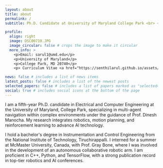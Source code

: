 ```yaml
---
layout: about
title: about
permalink: /
subtitle: Ph.D. Candidate at University of Maryland College Park <br> <b>Robotics | Motion Planning | Planning under Uncertainty | Reinforcement Learning </b> <br><br>

profile: 
  align: right 
  image: DSC00719.JPG
  image_circular: false # crops the image to make it circular
  more_info: >
    <p>Email: sarul1@umd.edu</p>
    <p>University of Maryland</p>
    <p>College Park, MD 20740</p>
    <p> Curriculum Vitae <a href="https://senthilarul.github.io/assets/pdf/Arul_Resume_Gen.pdf">(link)</a> </p>

news: false # includes a list of news items
latest_posts: false # includes a list of the newest posts
selected_papers: false # includes a list of papers marked as "selected={true}"
social: true # includes social icons at the bottom of the page
---
```

I am a fifth-year Ph.D. candidate in Electrical and Computer Engineering at the University of Maryland, College Park, specializing in multi-agent navigation within complex environments under the guidance of Prof. Dinesh Manocha. My research integrates robotics, motion planning, and reinforcement learning to advance AI technology.

I hold a bachelor's degree in Instrumentation and Control Engineering from the National Institute of Technology, Tiruchirappalli. I interned for a summer at McMaster University, Canada, with Prof. Gray Bone, where I was involved in the development of an autonomous collaborative robotic arm. I am proficient in C++, Python, and TensorFlow, with a strong publication record in top-tier robotics and AI conferences.
